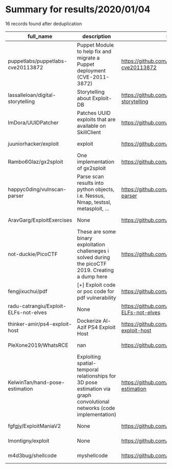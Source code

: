 
# Summary for results/2020/01/04
    
16 records found after deduplication

| full_name | description | html_url | matched_list | matched_count | pushed_at | size | stargazers_count | language | forks_count | vul_ids |
|---------------------------------------|-------------------------------------------------------------------------------------------------------------------------|----------------------------------------------------------|----------------------------------|-----------------|---------------------------|--------|--------------------|------------|---------------|-------------------|
| puppetlabs/puppetlabs-cve20113872 | Puppet Module to help fix and migrate a Puppet deployment (CVE-2011-3872) | https://github.com/puppetlabs/puppetlabs-cve20113872 | ['cve-2'] | 1 | 2020-01-04 23:15:54+00:00 | 275 | 6 | Ruby | 4 | ['CVE-2011-3872'] |
| lassalleloan/digital-storytelling | Storytelling about Exploit-DB | https://github.com/lassalleloan/digital-storytelling | ['exploit'] | 1 | 2020-01-04 10:53:39+00:00 | 1905 | 0 | Shell | 0 | [] |
| ImDora/UUIDPatcher | Patches UUID exploits that are available on SkillClient | https://github.com/ImDora/UUIDPatcher | ['exploit'] | 1 | 2020-01-04 23:57:17+00:00 | 6 | 0 | | 0 | [] |
| juuniorhacker/exploit | exploit | https://github.com/juuniorhacker/exploit | ['exploit'] | 1 | 2020-01-04 22:38:49+00:00 | 542 | 0 | Python | 0 | [] |
| Rambo6Glaz/gx2sploit | One implementation of gx2sploit | https://github.com/Rambo6Glaz/gx2sploit | ['sploit'] | 1 | 2020-01-04 17:53:29+00:00 | 17 | 2 | C | 0 | [] |
| happyc0ding/vulnscan-parser | Parse scan results into python objects, i.e. Nessus, Nmap, testssl, metasploit, ... | https://github.com/happyc0ding/vulnscan-parser | ['metasploit module OR payload'] | 1 | 2020-01-04 11:30:01+00:00 | 180 | 14 | Python | 2 | [] |
| AravGarg/ExploitExercises | None | https://github.com/AravGarg/ExploitExercises | ['exploit'] | 1 | 2020-01-04 08:49:09+00:00 | 10 | 0 | | 0 | [] |
| not-duckie/PicoCTF | These are some binary exploitation challeneges i solved during the picoCTF 2019. Creating a dump here | https://github.com/not-duckie/PicoCTF | ['exploit'] | 1 | 2020-01-04 06:35:11+00:00 | 314 | 0 | C | 0 | [] |
| fengjixuchui/pdf | [+] Exploit code or poc code for pdf vulnerability | https://github.com/fengjixuchui/pdf | ['exploit', 'vulnerability poc'] | 2 | 2020-01-04 04:35:40+00:00 | 9115 | 0 | nan | 0 | [] |
| radu-catrangiu/Exploit-ELFs-not-elves | None | https://github.com/radu-catrangiu/Exploit-ELFs-not-elves | ['exploit'] | 1 | 2020-01-04 14:02:29+00:00 | 16 | 0 | Python | 0 | [] |
| thinker-amir/ps4-exploit-host | Dockerize Al-Azif PS4 Exploit Host | https://github.com/thinker-amir/ps4-exploit-host | ['exploit'] | 1 | 2020-01-04 00:21:08+00:00 | 3 | 1 | | 0 | [] |
| PleXone2019/WhatsRCE | nan | https://github.com/PleXone2019/WhatsRCE | ['rce'] | 1 | 2020-01-04 00:35:27+00:00 | 8 | 1 | Shell | 1 | [] |
| KelwinTan/hand-pose-estimation | Exploiting spatial-temporal relationships for 3D pose estimation via graph convolutional networks (code implementation) | https://github.com/KelwinTan/hand-pose-estimation | ['exploit'] | 1 | 2020-01-04 08:15:36+00:00 | 0 | 0 | | 0 | [] |
| fgfgjy/ExploitManiaV2 | None | https://github.com/fgfgjy/ExploitManiaV2 | ['exploit'] | 1 | 2020-01-04 14:25:54+00:00 | 3 | 0 | | 0 | [] |
| lmontigny/exploit | None | https://github.com/lmontigny/exploit | ['exploit'] | 1 | 2020-01-04 21:48:07+00:00 | 3 | 0 | C | 0 | [] |
| m4d3bug/shellcode | myshellcode | https://github.com/m4d3bug/shellcode | ['shellcode'] | 1 | 2020-01-04 07:48:48+00:00 | 36 | 1 | nan | 8 | [] |
